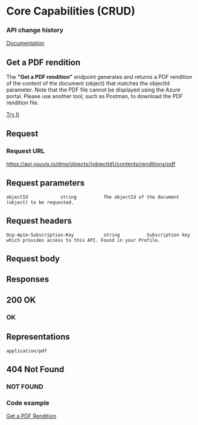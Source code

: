 # Core Capabilities (CRUD)

### API change history

[Documentation](https://yuuvis.io/how-to)


## Get a PDF rendition

The **"Get a PDF rendition"** endpoint generates and returns a PDF rendition of the content of the document (object) that matches the objectId parameter. Note that the PDF file cannot be displayed using the Azure portal. Please use another tool, such as Postman, to download the PDF rendition file.

[Try It](https://yuuvis.io/docs/services/yuuvis-dms-core/operations/get-dms-objects-objectid-contents-renditions-pdf/console)
## Request

### Request URL

https://api.yuuvis.io/dms/objects/{objectId}/contents/renditions/pdf

## Request parameters

```
objectId            string          The objectId of the document (object) to be requested.

```

## Request headers

```
Ocp-Apim-Subscription-Key           string          Subscription key which provides access to this API. Found in your Profile.

```

## Request body

## Responses

## 200 OK

### OK

## Representations

`application/pdf`

## 404 Not Found

### NOT FOUND


### Code example

[Get a PDF Rendition](./Get-Rendition-PDF.py)